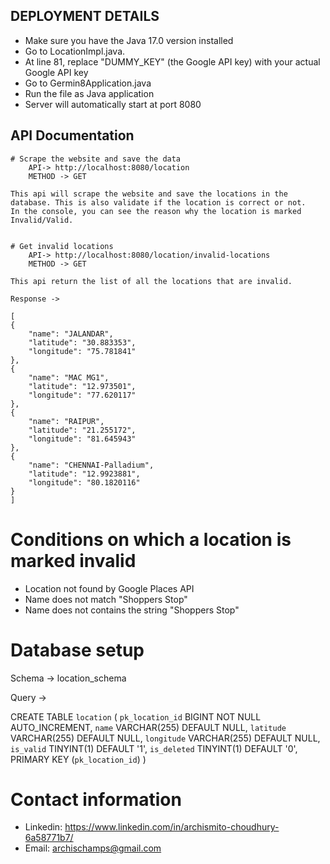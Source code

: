 ## DEPLOYMENT DETAILS

- Make sure you have the Java 17.0 version installed
- Go to LocationImpl.java.
- At line 81, replace "DUMMY_KEY" (the Google API key) with your actual Google API key
- Go to Germin8Application.java
- Run the file as Java application
- Server will automatically start at port 8080

## API Documentation

    # Scrape the website and save the data
        API-> http://localhost:8080/location
        METHOD -> GET

    This api will scrape the website and save the locations in the database. This is also validate if the location is correct or not.
    In the console, you can see the reason why the location is marked Invalid/Valid.


    # Get invalid locations
        API-> http://localhost:8080/location/invalid-locations
        METHOD -> GET

    This api return the list of all the locations that are invalid.

    Response ->

    [
    {
        "name": "JALANDAR",
        "latitude": "30.883353",
        "longitude": "75.781841"
    },
    {
        "name": "MAC MG1",
        "latitude": "12.973501",
        "longitude": "77.620117"
    },
    {
        "name": "RAIPUR",
        "latitude": "21.255172",
        "longitude": "81.645943"
    },
    {
        "name": "CHENNAI-Palladium",
        "latitude": "12.9923881",
        "longitude": "80.1820116"
    }
    ]


# Conditions on which a location is marked invalid

- Location not found by Google Places API
- Name does not match "Shoppers Stop"
- Name does not contains the string "Shoppers Stop"


# Database setup

Schema -> location_schema

Query -> 

CREATE TABLE `location` (
  `pk_location_id` BIGINT NOT NULL AUTO_INCREMENT,
  `name` VARCHAR(255) DEFAULT NULL,
  `latitude` VARCHAR(255) DEFAULT NULL,
  `longitude` VARCHAR(255) DEFAULT NULL,
  `is_valid` TINYINT(1) DEFAULT '1',
  `is_deleted` TINYINT(1) DEFAULT '0',
  PRIMARY KEY (`pk_location_id`)
)

# Contact information

- Linkedin: https://www.linkedin.com/in/archismito-choudhury-6a58771b7/
- Email: archischamps@gmail.com